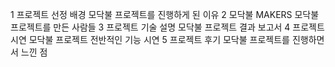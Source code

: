 1
프로젝트 선정 배경
모닥불 프로젝트를 진행하게 된 이유
2
모닥불 MAKERS
모닥불 프로젝트를 만든 사람들
3
프로젝트 기술 설명
모닥불 프로젝트 결과 보고서
4
프로젝트 시연
모닥불 프로젝트 전반적인 기능 시연
5
프로젝트 후기
모닥불 프로젝트를 진행하면서 느낀 점
